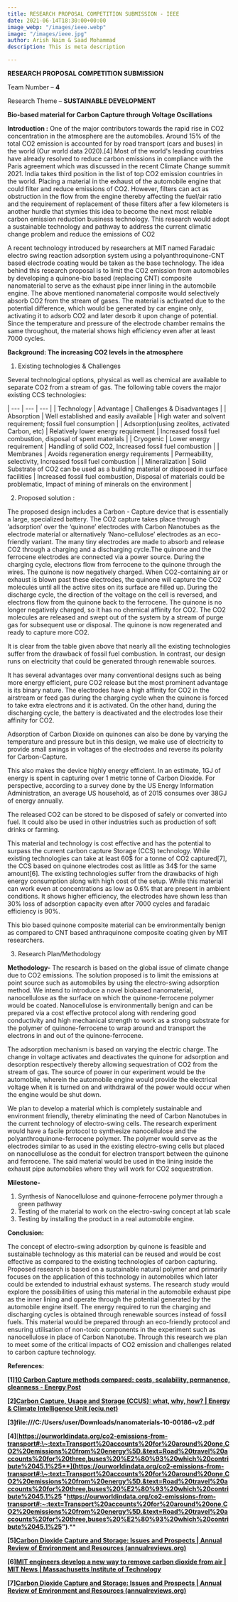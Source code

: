 ```yaml
---
title: RESEARCH PROPOSAL COMPETITION SUBMISSION - IEEE
date: 2021-06-14T18:30:00+00:00
image_webp: "/images/ieee.webp"
image: "/images/ieee.jpg"
author: Arish Naim & Saad Mohammad
description: This is meta description

---
```

**RESEARCH PROPOSAL COMPETITION SUBMISSION**

Team Number – **4**

Research Theme – **SUSTAINABLE DEVELOPMENT**

**Bio-based material for Carbon Capture through Voltage Oscillations**

**Introduction :** One of the major contributors towards the rapid rise in CO2 concentration in the atmosphere are the automobiles. Around 15% of the total CO2 emission is accounted for by road transport (cars and buses) in the world (Our world data 2020).\[4\] Most of the world's leading countries have already resolved to reduce carbon emissions in compliance with the Paris agreement which was discussed in the recent Climate Change summit 2021. India takes third position in the list of top CO2 emission countries in the world. Placing a material in the exhaust of the automobile engine that could filter and reduce emissions of CO2. However, filters can act as obstruction in the flow from the engine thereby affecting the fuel/air ratio and the requirement of replacement of these filters after a few kilometers is another hurdle that stymies this idea to become the next most reliable carbon emission reduction business technology. This research would adopt a sustainable technology and pathway to address the current climatic change problem and reduce the emissions of CO2

A recent technology introduced by researchers at MIT named Faradaic electro swing reaction adsorption system using a polyanthroquinone-CNT based electrode coating would be taken as the base technology. The idea behind this research proposal is to limit the CO2 emission from automobiles by developing a quinone-bio based (replacing CNT) composite nanomaterial to serve as the exhaust pipe inner lining in the automobile engine. The above mentioned nanomaterial composite would selectively absorb CO2 from the stream of gases. The material is activated due to the potential difference, which would be generated by car engine only, activating it to adsorb CO2 and later desorb it upon change of potential. Since the temperature and pressure of the electrode chamber remains the same throughout, the material shows high efficiency even after at least 7000 cycles.

**Background: The increasing CO2 levels in the atmosphere**

1. Existing technologies & Challenges

Several technological options, physical as well as chemical are available to separate CO2 from a stream of gas. The following table covers the major existing CCS technologies:

| --- | --- | --- |
| Technology | Advantage | Challenges & Disadvantages |
| Absorption | Well established and easily available | High water and solvent requirement; fossil fuel consumption |
| Adsorption(using zeolites, activated Carbon, etc) | Relatively lower energy requirement | Increased fossil fuel combustion, disposal of spent materials |
| Cryogenic | Lower energy requirement | Handling of solid CO2, Increased fossil fuel combustion |
| Membranes | Avoids regeneration energy requirements | Permeability, selectivity, Increased fossil fuel combustion |
| Mineralization | Solid Substrate of CO2 can be used as a building material or disposed in surface facilities | Increased fossil fuel combustion, Disposal of materials could be problematic, Impact of mining of minerals on the environment |

2. Proposed solution :

The proposed design includes a Carbon - Capture device that is essentially a large, specialized battery. The CO2 capture takes place through ‘adsorption’ over the ‘quinone’ electrodes with Carbon Nanotubes as the electrode material or alternatively ‘Nano-cellulose’ electrodes as an eco-friendly variant. The many tiny electrodes are made to absorb and release CO2 through a charging and a discharging cycle.The quinone and the ferrocene electrodes are connected via a power source. During the charging cycle, electrons flow from ferrocene to the quinone through the wires. The quinone is now negatively charged. When CO2-containing air or exhaust is blown past these electrodes, the quinone will capture the CO2 molecules until all the active sites on its surface are filled up. During the discharge cycle, the direction of the voltage on the cell is reversed, and electrons flow from the quinone back to the ferrocene. The quinone is no longer negatively charged, so it has no chemical affinity for CO2. The CO2 molecules are released and swept out of the system by a stream of purge gas for subsequent use or disposal. The quinone is now regenerated and ready to capture more CO2.

It is clear from the table given above that nearly all the existing technologies suffer from the drawback of fossil fuel combustion. In contrast, our design runs on electricity that could be generated through renewable sources.

It has several advantages over many conventional designs such as being more energy efficient, pure CO2 release but the most prominent advantage is its binary nature. The electrodes have a high affinity for CO2 in the airstream or feed gas during the charging cycle when the quinone is forced to take extra electrons and it is activated. On the other hand, during the discharging cycle, the battery is deactivated and the electrodes lose their affinity for CO2.

Adsorption of Carbon Dioxide on quinones can also be done by varying the temperature and pressure but in this design, we make use of electricity to provide small swings in voltages of the electrodes and reverse its polarity for Carbon-Capture.

This also makes the device highly energy efficient. In an estimate, 1GJ of energy is spent in capturing over 1 metric tonne of Carbon Dioxide. For perspective, according to a survey done by the US Energy Information Administration, an average US household, as of 2015 consumes over 38GJ of energy annually.

The released CO2 can be stored to be disposed of safely or converted into fuel. It could also be used in other industries such as production of soft drinks or farming.

This material and technology is cost effective and has the potential to surpass the current carbon capture Storage (CCS) technology. While existing technologies can take at least 60$ for a tonne of CO2 captured\[7\], the CCS based on quinone electrodes cost as little as 34$ for the same amount\[6\]. The existing technologies suffer from the drawbacks of high energy consumption along with high cost of the setup. While this material can work even at concentrations as low as 0.6% that are present in ambient conditions. It shows higher efficiency, the electrodes have shown less than 30% loss of adsorption capacity even after 7000 cycles and faradaic efficiency is 90%.

This bio based quinone composite material can be environmentally benign as compared to CNT based anthraquinone composite coating given by MIT researchers.

3. Research Plan/Methodology

**Methodology-** The research is based on the global issue of climate change due to CO2 emissions. The solution proposed is to limit the emissions at point source such as automobiles by using the electro-swing adsorption method. We intend to introduce a novel biobased nanomaterial, nanocellulose as the surface on which the quinone-ferrocene polymer would be coated. Nanocellulose is environmentally benign and can be prepared via a cost effective protocol along with rendering good conductivity and high mechanical strength to work as a strong substrate for the polymer of quinone-ferrocene to wrap around and transport the electrons in and out of the quinone-ferrocene.

The adsorption mechanism is based on varying the electric charge. The change in voltage activates and deactivates the quinone for adsorption and desorption respectively thereby allowing sequestration of CO2 from the stream of gas. The source of power in our experiment would be the automobile, wherein the automobile engine would provide the electrical voltage when it is turned on and withdrawal of the power would occur when the engine would be shut down.

We plan to develop a material which is completely sustainable and environment friendly, thereby eliminating the need of Carbon Nanotubes in the current technology of electro-swing cells. The research experiment would have a facile protocol to synthesize nanocellulose and the polyanthroquinone-ferrocene polymer. The polymer would serve as the electrodes similar to as used in the existing electro-swing cells but placed on nanocellulose as the conduit for electron transport between the quinone and ferrocene. The said material would be used in the lining inside the exhaust pipe automobiles where they will work for CO2 sequestration.

**Milestone-**

1. Synthesis of Nanocellulose and quinone-ferrocene polymer through a green pathway
2. Testing of the material to work on the electro-swing concept at lab scale
3. Testing by installing the product in a real automobile engine.

**Conclusion:**

The concept of electro-swing adsorption by quinone is feasible and sustainable technology as this material can be reused and would be cost effective as compared to the existing technologies of carbon capturing. Proposed research is based on a sustainable natural polymer and primarily focuses on the application of this technology in automobiles which later could be extended to industrial exhaust systems. The research study would explore the possibilities of using this material in the automobile exhaust pipe as the inner lining and operate through the potential generated by the automobile engine itself. The energy required to run the charging and discharging cycles is obtained through renewable sources instead of fossil fuels. This material would be prepared through an eco-friendly protocol and ensuring utilisation of non-toxic components in the experiment such as nanocellulose in place of Carbon Nanotube. Through this research we plan to meet some of the critical impacts of CO2 emission and challenges related to carbon capture technology.

**References:**

**\[1\]**[**10 Carbon Capture methods compared: costs, scalability, permanence, cleanness - Energy Post**](https://energypost.eu/10-carbon-capture-methods-compared-costs-scalability-permanence-cleanness/)

**\[2\]**[**Carbon Capture, Usage and Storage (CCUS): what, why, how? | Energy & Climate Intelligence Unit (eciu.net)**](https://eciu.net/analysis/briefings/net-zero/carbon-capture-usage-and-storage-ccus-what-why-how)

**\[3\]file:///C:/Users/user/Downloads/nanomaterials-10-00186-v2.pdf**

**\[4\]**[**https://ourworldindata.org/co2-emissions-from-transport#:\~:text=Transport%20accounts%20for%20around%20one,CO2%20emissions%20from%20energy%5D.&text=Road%20travel%20accounts%20for%20three,buses%20%E2%80%93%20which%20contribute%2045.1%25**](https://ourworldindata.org/co2-emissions-from-transport#:\~:text=Transport%20accounts%20for%20around%20one,CO2%20emissions%20from%20energy%5D.&text=Road%20travel%20accounts%20for%20three,buses%20%E2%80%93%20which%20contribute%2045.1%25 "https://ourworldindata.org/co2-emissions-from-transport#:~:text=Transport%20accounts%20for%20around%20one,CO2%20emissions%20from%20energy%5D.&text=Road%20travel%20accounts%20for%20three,buses%20%E2%80%93%20which%20contribute%2045.1%25")**.**

**\[5\]**[**Carbon Dioxide Capture and Storage: Issues and Prospects | Annual Review of Environment and Resources (annualreviews.org)**](https://www.annualreviews.org/doi/full/10.1146/annurev-environ-032112-095222)

**\[6\]**[**MIT engineers develop a new way to remove carbon dioxide from air | MIT News | Massachusetts Institute of Technology**](https://news.mit.edu/2019/mit-engineers-develop-new-way-remove-carbon-dioxide-air-1025)

**\[7\]**[**Carbon Dioxide Capture and Storage: Issues and Prospects | Annual Review of Environment and Resources (annualreviews.org)**](https://www.annualreviews.org/doi/full/10.1146/annurev-environ-032112-095222#)